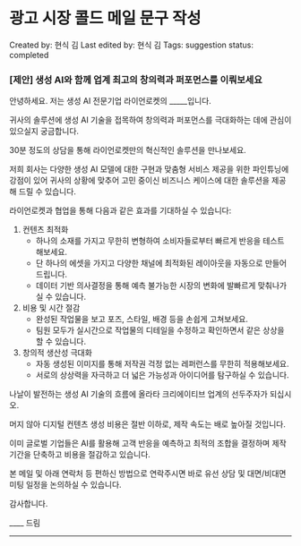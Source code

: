 # 광고 시장 콜드 메일 문구 작성

Created by: 현식 김
Last edited by: 현식 김
Tags: suggestion
status: completed

### [제안] 생성 AI와 함께 업계 최고의 창의력과 퍼포먼스를 이뤄보세요

안녕하세요. 저는 생성 AI 전문기업 라이언로켓의 _____입니다.

귀사의 솔루션에 생성 AI 기술을 접목하여 창의력과 퍼포먼스를 극대화하는 데에 관심이 있으실지 궁금합니다.

30분 정도의 상담을 통해 라이언로켓만의 혁신적인 솔루션을 만나보세요.

저희 회사는 다양한 생성 AI 모델에 대한 구현과 맞춤형 서비스 제공을 위한 파인튜닝에 강점이 있어 귀사의 상황에 맞추어 고민 중이신 비즈니스 케이스에 대한 솔루션을 제공해 드릴 수 있습니다. 

라이언로켓과 협업을 통해 다음과 같은 효과를 기대하실 수 있습니다:

1. 컨텐츠 최적화
    - 하나의 소재를 가지고 무한히 변형하여 소비자들로부터 빠르게 반응을 테스트해보세요.
    - 단 하나의 에셋을 가지고 다양한 채널에 최적화된 레이아웃을 자동으로 만들어 드립니다.
    - 데이터 기반 의사결정을 통해 예측 불가능한 시장의 변화에 발빠르게 맞춰나가실 수 있습니다.
2. 비용 및 시간 절감
    - 완성된 작업물을 보고 포즈, 스타일, 배경 등을 손쉽게 고쳐보세요.
    - 팀원 모두가 실시간으로 작업물의 디테일을 수정하고 확인하면서 같은 상상을 할 수 있습니다.
3. 창의적 생산성 극대화
    - 자동 생성된 이미지를 통해 저작권 걱정 없는 레퍼런스를 무한히 적용해보세요.
    - 서로의 상상력을 자극하고 더 넓은 가능성과 아이디어를 탐구하실 수 있습니다.

나날이 발전하는 생성 AI 기술의 흐름에 올라타 크리에이티브 업계의 선두주자가 되십시오.

머지 않아 디지털 컨텐츠 생성 비용은 절반 이하로, 제작 속도는 배로 높아질 것입니다.

이미 글로벌 기업들은 AI를 활용해 고객 반응을 예측하고 최적의 조합을 결정하며 제작 기간을 단축하고 비용을 절감하고 있습니다.

본 메일 및 아래 연락처 등 편하신 방법으로 연락주시면 바로 유선 상담 및 대면/비대면 미팅 일정을 논의하실 수 있습니다.

감사합니다.

____ 드림

---